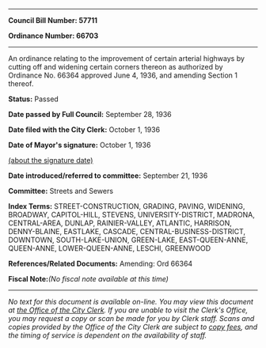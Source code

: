 

********

**Council Bill Number: 57711**
   
**Ordinance Number: 66703**
********

 An ordinance relating to the improvement of certain arterial highways by cutting off and widening certain corners thereon as authorized by Ordinance No. 66364 approved June 4, 1936, and amending Section 1 thereof.

**Status:** Passed
   
**Date passed by Full Council:** September 28, 1936
   
**Date filed with the City Clerk:** October 1, 1936
   
**Date of Mayor's signature:** October 1, 1936
   
[(about the signature date)](/~public/approvaldate.htm)
   
   
   
**Date introduced/referred to committee:** September 21, 1936
   
**Committee:** Streets and Sewers
   
   
**Index Terms:** STREET-CONSTRUCTION, GRADING, PAVING, WIDENING, BROADWAY, CAPITOL-HILL, STEVENS, UNIVERSITY-DISTRICT, MADRONA, CENTRAL-AREA, DUNLAP, RAINIER-VALLEY, ATLANTIC, HARRISON, DENNY-BLAINE, EASTLAKE, CASCADE, CENTRAL-BUSINESS-DISTRICT, DOWNTOWN, SOUTH-LAKE-UNION, GREEN-LAKE, EAST-QUEEN-ANNE, QUEEN-ANNE, LOWER-QUEEN-ANNE, LESCHI, GREENWOOD

**References/Related Documents:** Amending: Ord 66364

**Fiscal Note:**_(No fiscal note available at this time)_
********

_No text for this document is available on-line. You may view this document at [the Office of the City Clerk](http://www.seattle.gov/leg/clerk/contactUs.htm). If you are unable to visit the Clerk's Office, you may request a copy or scan be made for you by Clerk staff. Scans and copies provided by the Office of the City Clerk are subject to [copy fees](http://clerk.seattle.gov/~public/clerkfees.htm), and the timing of service is dependent on the availability of staff._


